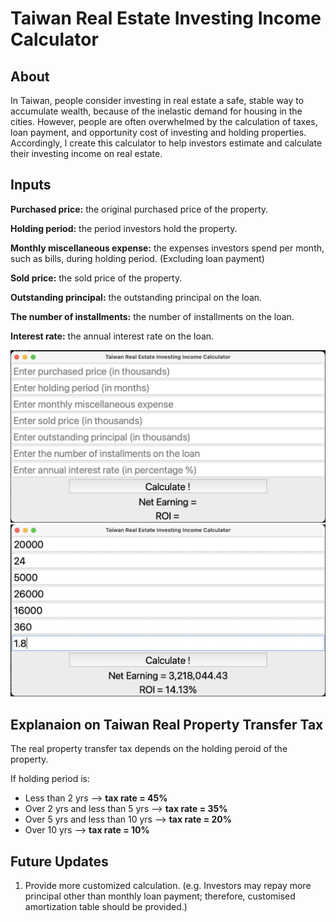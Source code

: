 # Taiwan Real Estate Investing Income Calculator

## About
In Taiwan, people consider investing in real estate a safe, stable way to accumulate wealth, because of the inelastic demand for housing in the cities. However, people are often overwhelmed by the calculation of taxes, loan payment, and opportunity cost of investing and holding properties. Accordingly, I create this calculator to help investors estimate and calculate their investing income on real estate.

## Inputs
**Purchased price:** the original purchased price of the property.  

**Holding period:** the period investors hold the property. 

**Monthly miscellaneous expense:** the expenses investors spend per month, such as bills, during holding period. (Excluding loan payment)  

**Sold price:** the sold price of the property.  

**Outstanding principal:** the outstanding principal on the loan.  

**The number of installments:** the number of installments on the loan.  

**Interest rate:** the annual interest rate on the loan.

![screenshot](/calculator_blank.png)
![screenshot](/calculator_example.png)


## Explanaion on Taiwan Real Property Transfer Tax
The real property transfer tax depends on the holding peroid of the property.  

If holding period is:
- Less than 2 yrs --> **tax rate = 45%**
- Over 2 yrs and less than 5 yrs --> **tax rate = 35%**
- Over 5 yrs and less than 10 yrs --> **tax rate = 20%**
- Over 10 yrs --> **tax rate = 10%**

## Future Updates
1. Provide more customized calculation. (e.g. Investors may repay more principal other than monthly loan payment; therefore, customised amortization table should be provided.)
